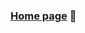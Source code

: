 ### [Home page](https://uni-tuebingen.de/en/fakultaeten/mathematisch-naturwissenschaftliche-fakultaet/fachbereiche/informatik/lehrstuehle/autonomous-systems/team/) 👋

<!--
**seivazi/seivazi** is a ✨ _special_ ✨ repository because its `README.md` (this file) appears on your GitHub profile.

Here are some ideas to get you started:

- 🔭 I’m currently working on ...
- 🌱 I’m currently learning ...
- 👯 I’m looking to collaborate on ...
- 🤔 I’m looking for help with ...
- 💬 Ask me about ...
- 📫 How to reach me: ...
- 😄 Pronouns: ...
- ⚡ Fun fact: ...
-->
